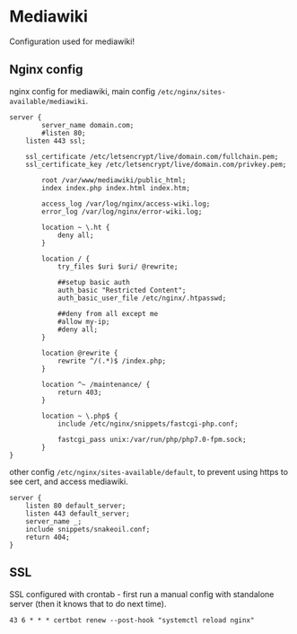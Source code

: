 # Mediawiki
Configuration used for mediawiki!

## Nginx config
nginx config for mediawiki, main config `/etc/nginx/sites-available/mediawiki`.

```
server {
        server_name domain.com;
        #listen 80;
	listen 443 ssl;

	ssl_certificate /etc/letsencrypt/live/domain.com/fullchain.pem;
	ssl_certificate_key /etc/letsencrypt/live/domain.com/privkey.pem;

        root /var/www/mediawiki/public_html;
        index index.php index.html index.htm;

        access_log /var/log/nginx/access-wiki.log;
        error_log /var/log/nginx/error-wiki.log;

        location ~ \.ht {
            deny all;
        }

        location / {
            try_files $uri $uri/ @rewrite;

            ##setup basic auth
            auth_basic "Restricted Content";
            auth_basic_user_file /etc/nginx/.htpasswd;

            ##deny from all except me
            #allow my-ip;
            #deny all;
        }

        location @rewrite {
            rewrite ^/(.*)$ /index.php;
        }

        location ^~ /maintenance/ {
            return 403;
        }

        location ~ \.php$ {
            include /etc/nginx/snippets/fastcgi-php.conf;

            fastcgi_pass unix:/var/run/php/php7.0-fpm.sock;
        }
}
```

other config `/etc/nginx/sites-available/default`, to prevent using https to see cert, and access mediawiki.

```
server {
    listen 80 default_server;
    listen 443 default_server;
    server_name _;
    include snippets/snakeoil.conf;
    return 404;
}
```

## SSL
SSL configured with crontab - first run a manual config with standalone server (then it knows that to do next time).
```
43 6 * * * certbot renew --post-hook "systemctl reload nginx"
```
